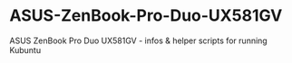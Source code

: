 # ASUS-ZenBook-Pro-Duo-UX581GV
ASUS ZenBook Pro Duo UX581GV - infos &amp; helper scripts for running Kubuntu 
